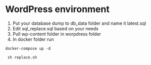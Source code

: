 # WordPress environment 

1. Put your database dump to db_data folder and name it latest.sql
1. Edit sql_replace.sql based on your needs
1. Pull wp-content folder in worpdress folder
1. In docker folder run

```docker-compose up -d```

``` sh replace.sh```